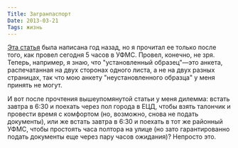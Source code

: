 ```yaml
---
Title: Загранпаспорт
Date: 2013-03-21
Tags: жизнь
---
```


[Эта статья](http://nvspb.ru/tops/esli-dolgo-muchitsya-zagranpasport-poluchitsya-48108/?version=print) была написана год назад, но я прочитал ее только после того, как провел сегодня 5 часов в УФМС.
Провел, конечно, не зря. Теперь, например, я знаю, что "установленный образец"—это анкета, распечатанная на двух сторонах одного листа, а не на двух разных страницах, так что мою анкету "неустановленного образца" у меня принять не могут.

И вот после прочтения вышеупомянутой статьи у меня дилемма: встать завтра в 6:30 и поехать через пол города в ЕЦД, чтобы взять талончик и провести время с комфортом (но, возможно, снова не подать документы), или же встать завтра в 6:30 и поехать в тот же районный УФМС, чтобы простоять часа полтора на улице (но зато гарантированно подать документы еще через пару часов ожидания)?
Непросто это.